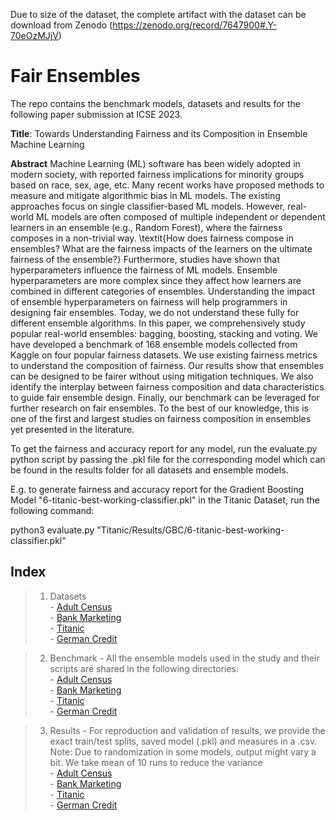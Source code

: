 Due to size of the dataset, the complete artifact with the dataset can be download from Zenodo (https://zenodo.org/record/7647900#.Y-70eOzMJjV)

# Fair Ensembles
The repo contains the benchmark models, datasets and results for the following paper submission at ICSE 2023.

**Title**: Towards Understanding Fairness and its Composition in Ensemble Machine Learning

**Abstract** Machine Learning (ML) software has been widely adopted in modern society, with reported fairness implications for minority groups based on race, sex, age, etc. Many recent works have proposed methods to measure and mitigate algorithmic bias in ML models. The existing approaches focus on single classifier-based ML models. However, real-world ML models are often composed of multiple independent or dependent learners in an ensemble (e.g., Random Forest), where the fairness composes in a non-trivial way. \textit{How does fairness compose in ensembles? What are the fairness impacts of the learners on the ultimate fairness of the ensemble?} Furthermore, studies have shown that hyperparameters influence the fairness of ML models. Ensemble hyperparameters are more complex since they affect how learners are combined in different categories of ensembles. Understanding the impact of ensemble hyperparameters on fairness will help programmers in designing fair ensembles. Today, we do not understand these fully for different ensemble algorithms. In this paper, we comprehensively study popular real-world ensembles: bagging, boosting, stacking and voting. We have developed a benchmark of 168 ensemble models collected from Kaggle on four popular fairness datasets. We use existing fairness metrics to understand the composition of fairness. Our results show that ensembles can be designed to be fairer without using mitigation techniques. We also identify the interplay between fairness composition and data characteristics to guide fair ensemble design. Finally, our benchmark can be leveraged for further research on fair ensembles. To the best of our knowledge, this is one of the first and largest studies on fairness composition in ensembles yet presented in the literature.

To get the fairness and accuracy report for any model, run the evaluate.py python script by passing the .pkl file for the corresponding model which can be found in the results folder for all datasets and ensemble models.

E.g. to generate fairness and accuracy report for the Gradient Boosting Model "6-titanic-best-working-classifier.pkl" in the Titanic Dataset, run the following command:

python3 evaluate.py "Titanic/Results/GBC/6-titanic-best-working-classifier.pkl"


## Index

> 1. Datasets <br>
	- [Adult Census](https://gitlab.com/anonymousdot/fair-ensemble/-/tree/main/AdultNoteBook/Data) <br>
	- [Bank Marketing](BankMarketingNoteBook/Data) <br>
	- [Titanic](Titanic/Data) <br>
	- [German Credit](GermanCredit/Data) <br>

> 2. Benchmark
	- All the ensemble models used in the study and their scripts are shared in the following directories: <br>
		- [Adult Census](https://gitlab.com/anonymousdot/fair-ensemble/-/tree/main/AdultNoteBook/Kernels) <br>
		- [Bank Marketing](BankMarketingNoteBook/Kernels) <br>
		- [Titanic](Titanic/Kernels) <br>
		- [German Credit](GermanCredit/Kernels) <br>

> 3. Results
	- For reproduction and validation of results, we provide the exact train/test splits, saved model (.pkl) and measures in a .csv. Note: Due to randomization in some models, output might vary a bit. We take mean of 10 runs to reduce the variance <br>
		- [Adult Census](https://gitlab.com/anonymousdot/fair-ensemble/-/tree/main/AdultNoteBook/Results) <br>
		- [Bank Marketing](BankMarketingNoteBook/Results) <br>
		- [Titanic](Titanic/Results) <br>
		- [German Credit](GermanCredit/Results) <br>

